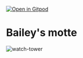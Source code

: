 [![Open in Gitpod](https://gitpod.io/button/open-in-gitpod.svg)](https://gitpod.io/#https://github.com/itacirgabral/motte)

# Bailey's motte
![watch-tower](https://3dwarehouse.sketchup.com/warehouse/v1.0/publiccontent/18e66fb7-a1e8-4877-aef6-66ee75cb4af9)